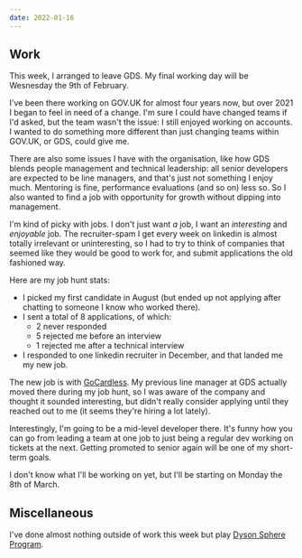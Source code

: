 ```yaml
---
date: 2022-01-16
---
```


## Work

This week, I arranged to leave GDS.  My final working day will be
Wesnesday the 9th of February.

I've been there working on GOV.UK for almost four years now, but over
2021 I began to feel in need of a change.  I'm sure I could have
changed teams if I'd asked, but the team wasn't the issue: I still
enjoyed working on accounts.  I wanted to do something more different
than just changing teams within GOV.UK, or GDS, could give me.

There are also some issues I have with the organisation, like how GDS
blends people management and technical leadership: all senior
developers are expected to be line managers, and that's just not
something I enjoy much.  Mentoring is fine, performance evaluations
(and so on) less so.  So I also wanted to find a job with opportunity
for growth without dipping into management.

I'm kind of picky with jobs.  I don't just want *a* job, I want an
*interesting* and *enjoyable* job.  The recruiter-spam I get every
week on linkedin is almost totally irrelevant or uninteresting, so I
had to try to think of companies that seemed like they would be good
to work for, and submit applications the old fashioned way.

Here are my job hunt stats:

- I picked my first candidate in August (but ended up not applying
  after chatting to someone I know who worked there).
- I sent a total of 8 applications, of which:
  - 2 never responded
  - 5 rejected me before an interview
  - 1 rejected me after a technical interview
- I responded to one linkedin recruiter in December, and that landed
  me my new job.

The new job is with [GoCardless][].  My previous line manager at GDS
actually moved there during my job hunt, so I was aware of the company
and thought it sounded interesting, but didn't really consider
applying until they reached out to me (it seems they're hiring a lot
lately).

Interestingly, I'm going to be a mid-level developer there.  It's
funny how you can go from leading a team at one job to just being a
regular dev working on tickets at the next.  Getting promoted to
senior again will be one of my short-term goals.

I don't know what I'll be working on yet, but I'll be starting on
Monday the 8th of March.

[GoCardless]: https://gocardless.com/


## Miscellaneous

I've done almost nothing outside of work this week but play [Dyson
Sphere Program][].

[Dyson Sphere Program]: https://store.steampowered.com/app/1366540/Dyson_Sphere_Program/
